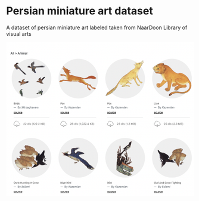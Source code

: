 # Persian miniature art dataset

A dataset of persian miniature art labeled taken from NaarDoon Library of visual arts

![library art](library_promotion.png)